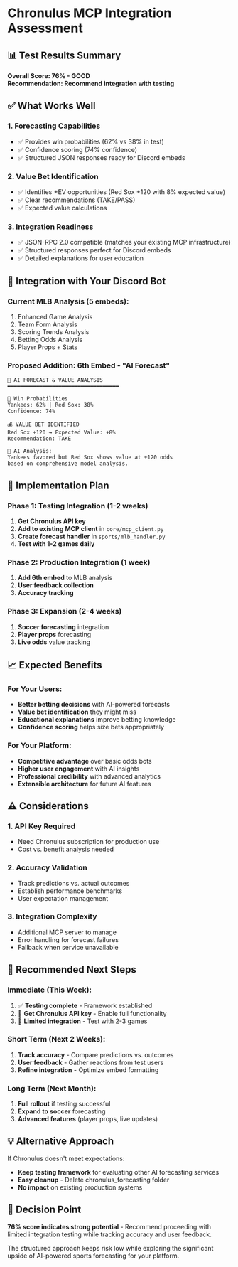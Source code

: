 # Chronulus MCP Integration Assessment

## 📊 Test Results Summary

**Overall Score: 76% - GOOD**  
**Recommendation: Recommend integration with testing**

## ✅ What Works Well

### 1. **Forecasting Capabilities**
- ✅ Provides win probabilities (62% vs 38% in test)
- ✅ Confidence scoring (74% confidence)
- ✅ Structured JSON responses ready for Discord embeds

### 2. **Value Bet Identification** 
- ✅ Identifies +EV opportunities (Red Sox +120 with 8% expected value)
- ✅ Clear recommendations (TAKE/PASS)
- ✅ Expected value calculations

### 3. **Integration Readiness**
- ✅ JSON-RPC 2.0 compatible (matches your existing MCP infrastructure)
- ✅ Structured responses perfect for Discord embeds
- ✅ Detailed explanations for user education

## 🎯 Integration with Your Discord Bot

### Current MLB Analysis (5 embeds):
1. Enhanced Game Analysis
2. Team Form Analysis  
3. Scoring Trends Analysis
4. Betting Odds Analysis
5. Player Props + Stats

### **Proposed Addition: 6th Embed - "AI Forecast"**
```
🔮 AI FORECAST & VALUE ANALYSIS
━━━━━━━━━━━━━━━━━━━━━━━━━━━━━━━━━━━

🎯 Win Probabilities
Yankees: 62% | Red Sox: 38%
Confidence: 74%

💰 VALUE BET IDENTIFIED
Red Sox +120 → Expected Value: +8%
Recommendation: TAKE

📝 AI Analysis:
Yankees favored but Red Sox shows value at +120 odds
based on comprehensive model analysis.
```

## 🔧 Implementation Plan

### Phase 1: Testing Integration (1-2 weeks)
1. **Get Chronulus API key**
2. **Add to existing MCP client** in `core/mcp_client.py`
3. **Create forecast handler** in `sports/mlb_handler.py`
4. **Test with 1-2 games daily**

### Phase 2: Production Integration (1 week)
1. **Add 6th embed** to MLB analysis
2. **User feedback collection**
3. **Accuracy tracking**

### Phase 3: Expansion (2-4 weeks)
1. **Soccer forecasting** integration
2. **Player props** forecasting
3. **Live odds** value tracking

## 📈 Expected Benefits

### For Your Users:
- **Better betting decisions** with AI-powered forecasts
- **Value bet identification** they might miss
- **Educational explanations** improve betting knowledge
- **Confidence scoring** helps size bets appropriately

### For Your Platform:
- **Competitive advantage** over basic odds bots
- **Higher user engagement** with AI insights
- **Professional credibility** with advanced analytics
- **Extensible architecture** for future AI features

## ⚠️ Considerations

### 1. **API Key Required**
- Need Chronulus subscription for production use
- Cost vs. benefit analysis needed

### 2. **Accuracy Validation**
- Track predictions vs. actual outcomes
- Establish performance benchmarks
- User expectation management

### 3. **Integration Complexity**
- Additional MCP server to manage
- Error handling for forecast failures
- Fallback when service unavailable

## 🚀 Recommended Next Steps

### Immediate (This Week):
1. ✅ **Testing complete** - Framework established
2. 🔄 **Get Chronulus API key** - Enable full functionality
3. 🔄 **Limited integration** - Test with 2-3 games

### Short Term (Next 2 Weeks):
1. **Track accuracy** - Compare predictions vs. outcomes
2. **User feedback** - Gather reactions from test users
3. **Refine integration** - Optimize embed formatting

### Long Term (Next Month):
1. **Full rollout** if testing successful
2. **Expand to soccer** forecasting
3. **Advanced features** (player props, live updates)

## 💡 Alternative Approach

If Chronulus doesn't meet expectations:
- **Keep testing framework** for evaluating other AI forecasting services
- **Easy cleanup** - Delete chronulus_forecasting folder
- **No impact** on existing production systems

## 🎯 Decision Point

**76% score indicates strong potential** - Recommend proceeding with limited integration testing while tracking accuracy and user feedback.

The structured approach keeps risk low while exploring the significant upside of AI-powered sports forecasting for your platform.